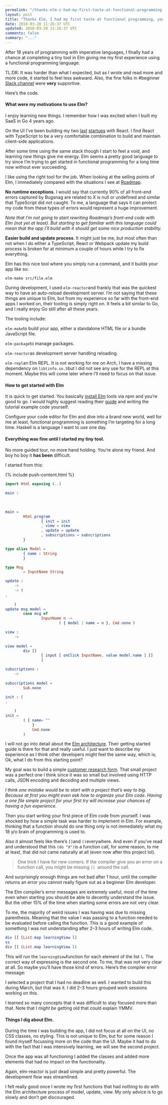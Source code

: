 ```yaml
---
permalink: "/thanks-elm-i-had-my-first-taste-at-functional-programming-your-turn-now-893f2bf8f4be"
layout: post
title: "Thanks Elm, I had my first taste at functional programming, your turn now"
date: 2018-03-20 11:26:37 UTC
updated: 2018-03-20 11:26:37 UTC
comments: false
summary: "..."
---
```


After 18 years of programming with imperative languages, I finally had a chance
at completing a tiny tool in Elm giving me my first experience using a
functional programming language.

TL:DR: It was harder than what I expected, but as I wrote and read more and more
code, it started to feel less awkward. Also, the fine folks in #beginner [Slack
channel](https://elmlang.herokuapp.com/) were **very** supportive.

Here’s the code.

#### What were my motivations to use Elm?

I enjoy learning new things. I remember how I was excited when I built my SaaS
in Go 4 years ago.

On the UI I’ve been building my two [last](https://www.leadfuze.com/)
[startups](https://roadmap.space/) with React. I find React with TypeScript to
be a very comfortable combination to build and maintain client-side
applications.

After some time using the same stack though I start to feel a void, and learning
new things give me energy. Elm seems a pretty good language to try since I’m
trying to get started in functional programming for a long time now without ever
succeeding.

I like using the right tool for the job. When looking at the selling points of
Elm, I immediately compared with the situations I see at
[Roadmap](https://roadmap.space/).

**No runtime exceptions**. I would say that currently 90% of all front-end
errors captured by Bugsnag are related to X is null or undefined and similar
that TypeScript did not caught. To me, a language that says it can protect my
code from these types of errors would represent a huge improvement.

*Note that I’m not going to start rewriting Roadmap’s front-end code with Elm
(not yet at least). But starting to get familiar with this language could mean
that the app I’ll build with it should get some nice production stability.*

**Easier build and update process**. It might just be me, but most often than
not when I do either a TypeScript, React or Webpack update my build process is
broken for at minimum a couple of hours while I try to fix everything.

Elm has this nice tool where you simply run a command, and it builds your app
like so:

    elm-make src/file.elm

During development, I used `elm-reactor`and frankly that was the quickest way to
have an auto-reload development server. I’m not saying that these things are
unique to Elm, but from my experience so far with the front-end apps I worked
on, their tooling is simply right on. It feels a bit similar to Go, and I really
enjoy Go still after all these years.

The tooling include:

`elm-make`to build your app, either a standalone HTML file or a bundle
JavaScript file.

`elm-package`to manage packages.

`elm-reactor`as development server handling reloading.

`elm-repl`an Elm REPL. It is not working for me on Arch, I have a missing
dependency on `libtinfo.so.5`but I did not see any use for the REPL at this
moment. Maybe this will come later where I’ll need to focus on that issue.

#### How to get started with Elm

It is quick to get started. You basically [install
Elm](https://guide.elm-lang.org/install.html) tools via npm and you’re good to
go. I would highly suggest reading their [guide](https://guide.elm-lang.org/)
and writing the tutorial example code yourself.

Configure your code editor for Elm and dive into a brand new world, well for me
at least, functional programming is something I’m targeting for a long time.
Haskell is a language I want to use one day.

#### Everything was fine until I started my tiny tool.

No more guided tour, no more hand holding. You’re alone my friend. And boy ho
boy it **has been** difficult.

I started from this:

{% include push-content.html %}

```elm
import Html exposing (..)

main : 
	
	
	
main =
		Html.program
				{ init = init
				, view = view
				, update = update
				, subscriptions = subscriptions
		}

type alias Model =
		{ name : String
		}

type Msg
		= InputName String

update : 
	-> 
	-> ( 
, 
	
	)
update msg model =
		case msg of
				InputName n ->
						( { model | name = n }, Cmd.none )

view : 
	-> 
	
view model =
		div []
				[ input [ onClick InputName, value model.name ] []
				]

subscriptions : 
	-> 
	
subscriptions model =
		Sub.none

init : ( 
, 
	
	)
init =
		( { name= ""
			}
			Cmd.none
		)
```

I will not go into detail about the [Elm
architecture](https://guide.elm-lang.org/architecture/). Their getting started
guide is there for that and really useful. I just want to describe my experience
as I think other developers might feel the same way, which is; Ok, what I do
from this starting point?

My goal was to build a simple [customer research
form](https://roadmap.space/call/). That small project was a perfect one I think
since it was so small but involved using HTTP calls, JSON encoding and decoding
and multiple views.

*I think one mistake would be to start with a project that’s way to big. Because
at first you might even ask how to organize your Elm code. Having a one file
simple project for your first try will increase your chances of having a fun
experience.*

Then you start writing your first piece of Elm code from yourself. I was shocked
by how a simple task was harder to implement in Elm. For example, thinking that
a function should do one thing only is not immediately what my 18 y/o brain of
programming is used to.

Also it almost feels like there’s `[]`and `()`everywhere. And even if you’ve
read and understood that this `(do "X")`is a function call, for some reason, to
me at least, that did not came naturally at all (even now after this project
lol).

> One trick I have for new comers. If the compiler give you an error on a function
> call, you might be missing `() `around the call.

And surprisingly enough things are not bad after 1 hour, until the compiler
returns an error you cannot really figure out as a beginner Elm developer.

The Elm compiler’s error messages are extremely useful, most of the time even
when starting you should be able to decently understand the issue. But the other
15% of the time when starting some errors are not very clear.

To me, the majority of weird issues I was having was due to missing parenthesis.
Meaning that the value I was passing to a function needed to be evaluated before
calling the function. This is a good example of something I was not
understanding after 2–3 hours of writing Elm code.

```elm
div [] [List.map learningView l]
vs
div [] (List.map learningView l)
```

This will run the `learningView`function for each element of the list `l`. The
correct way of expressing is the second one. To me, that was not very clear at
all. So maybe you’ll have those kind of errors. Here’s the compiler error
message:

I selected a project that I had no deadline as well. I wanted to build this
during March, but that was it. I did 2–3 hours grouped work sessions working on
this.

I learned so many concepts that it was difficult to stay focused more than that.
Note that I *might be* getting old that could explain YMMV.

#### Things I dig about Elm.

During the time I was building the app, I did not focus at all on the UI, no CSS
classes, no styling. This is not unique to Elm, but for some reason I found
myself focussing more on the code than the UI. Maybe it had to do with the fact
that I was intensively learning, we will see the second project.

Once the app was all functioning I added the classes and added more elements
that had no impact on the functionality.

Again, elm-reactor is just dead simple and pretty powerful. The development flow
was streamlined.

I felt really good once I wrote my first functions that had nothing to do with
the Elm architecture process of model, update, view. My only advice is to go
slowly and don’t get discouraged.


